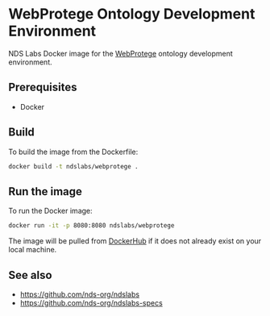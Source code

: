 # WebProtege Ontology Development Environment

NDS Labs Docker image for the [WebProtege](http://protegewiki.stanford.edu/wiki/WebProtege) ontology development environment.

## Prerequisites
* Docker

## Build
To build the image from the Dockerfile:
```bash
docker build -t ndslabs/webprotege .
```

## Run the image
To run the Docker image:
```bash
docker run -it -p 8080:8080 ndslabs/webprotege
```

The image will be pulled from [DockerHub](https://hub.docker.com/) if it does not already exist on your local machine.

## See also
* https://github.com/nds-org/ndslabs
* https://github.com/nds-org/ndslabs-specs
